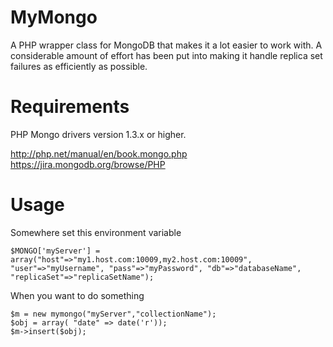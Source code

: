 MyMongo
=======

A PHP wrapper class for MongoDB that makes it a lot easier to work with.  A considerable amount of effort has been put into making it handle replica set failures as efficiently as possible.

Requirements
=======
PHP Mongo drivers version 1.3.x or higher.

http://php.net/manual/en/book.mongo.php
https://jira.mongodb.org/browse/PHP

Usage
=======

Somewhere set this environment variable

```
$MONGO['myServer'] = array("host"=>"my1.host.com:10009,my2.host.com:10009", "user"=>"myUsername", "pass"=>"myPassword", "db"=>"databaseName", "replicaSet"=>"replicaSetName");
```

When you want to do something

```
$m = new mymongo("myServer","collectionName");
$obj = array( "date" => date('r'));
$m->insert($obj);
```